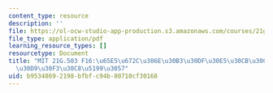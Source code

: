 ```yaml
---
content_type: resource
description: ''
file: https://ol-ocw-studio-app-production.s3.amazonaws.com/courses/21g-503-japanese-iii-fall-2019/b95348692198bfbfc94b80710cf30168_MIT21G_503F16_track12_ja_300k.pdf
file_type: application/pdf
learning_resource_types: []
resourcetype: Document
title: "MIT 21G.503 F16:\u65E5\u672C\u306E\u30B3\u30DF\u30E5\u30CB\u30C6\u30A3\u30A4\
  \u30D9\u30F3\u30C8\u5199\u3057"
uid: b9534869-2198-bfbf-c94b-80710cf30168
---
```

